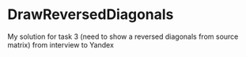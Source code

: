 # DrawReversedDiagonals
My solution for task 3 (need to show a reversed diagonals from source matrix) from interview to Yandex
